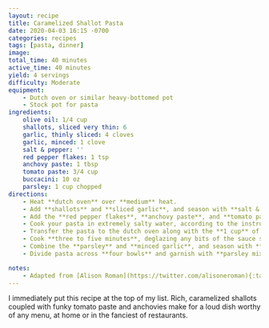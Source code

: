 ```yaml
---
layout: recipe
title: Caramelized Shallot Pasta
date: 2020-04-03 16:15 -0700
categories: recipes
tags: [pasta, dinner]
image: 
total_time: 40 minutes
active_time: 40 minutes
yield: 4 servings
difficulty: Moderate
equipment:
    - Dutch oven or similar heavy-bottomed pot
    - Stock pot for pasta
ingredients:
    olive oil: 1/4 cup
    shallots, sliced very thin: 6
    garlic, thinly sliced: 4 cloves
    garlic, minced: 1 clove
    salt & pepper: ''
    red pepper flakes: 1 tsp
    anchovy paste: 1 tbsp
    tomato paste: 3/4 cup
    buccacini: 10 oz
    parsley: 1 cup chopped
directions:
    - Heat **dutch oven** over **medium** heat.
    - Add **shallots** and **sliced garlic**, and season with **salt & pepper**, and cook until shallots are soft and caramelized, about **twenty-five minutes**.
    - Add the **red pepper flakes**, **anchovy paste**, and **tomato paste**, and cook about **three minutes** until very fragrant.
    - Cook your pasta in extremely salty water, according to the instructions. Maybe undercooked a little bit. **Save at least a cup of the pasta water!**
    - Transfer the pasta to the dutch oven along with the **1 cup** of the pasta water.
    - Cook **three to five minutes**, deglazing any bits of the sauce stuck to your pan.
    - Combine the **parsley** and **minced garlic**, and season with **salt & pepper**, and some more **red pepper flakes**, to taste.
    - Divide pasta across **four bowls** and garnish with **parsley mixture**.

notes:
    - Adapted from [Alison Roman](https://twitter.com/alisoneroman){:target="_blank"} at [NYT Cooking](https://cooking.nytimes.com/recipes/1020830-caramelized-shallot-pasta){:target="_blank"}
---
```

I immediately put this recipe at the top of my list. Rich, caramelized shallots coupled with funky tomato paste and anchovies make for a loud dish worthy of any menu, at home or in the fanciest of restaurants.